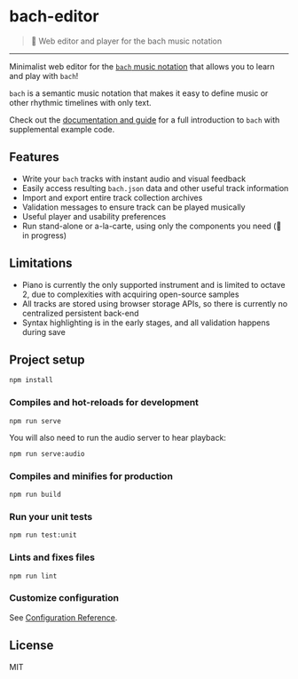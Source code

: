 # bach-editor
> :musical_keyboard: Web editor and player for the bach music notation
---

Minimalist web editor for the [`bach` music notation](https://github.com/slurmulon/bach) that allows you to learn and play with `bach`!

`bach` is a semantic music notation that makes it easy to define music or other rhythmic timelines with only text.

Check out the [documentation and guide](https://slurmulon.github.io/bach) for a full introduction to `bach` with supplemental example code.

## Features

 - Write your `bach` tracks with instant audio and visual feedback
 - Easily access resulting `bach.json` data and other useful track information
 - Import and export entire track collection archives
 - Validation messages to ensure track can be played musically
 - Useful player and usability preferences
 - Run stand-alone or a-la-carte, using only the components you need (:construction: in progress)

## Limitations

 - Piano is currently the only supported instrument and is limited to octave 2, due to complexities with acquiring open-source samples
 - All tracks are stored using browser storage APIs, so there is currently no centralized persistent back-end
 - Syntax highlighting is in the early stages, and all validation happens during save

## Project setup
```
npm install
```

### Compiles and hot-reloads for development
```
npm run serve
```

You will also need to run the audio server to hear playback:

```
npm run serve:audio
```

### Compiles and minifies for production
```
npm run build
```

### Run your unit tests
```
npm run test:unit
```

### Lints and fixes files
```
npm run lint
```

### Customize configuration
See [Configuration Reference](https://cli.vuejs.org/config/).

## License

MIT
